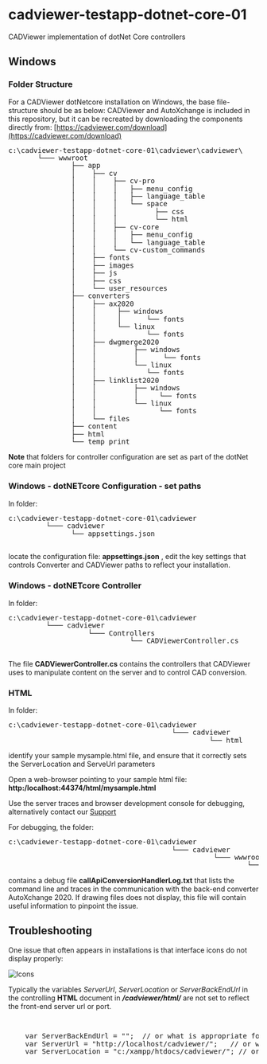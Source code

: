 # cadviewer-testapp-dotnet-core-01
CADViewer implementation of dotNet Core controllers

## Windows

### Folder Structure

For a CADViewer dotNetcore installation on Windows, the base file-structure should be as below: 
CADViewer and AutoXchange is included in this repository, but it can be recreated by downloading the components directly from: [https://cadviewer.com/download](https://cadviewer.com/download)

<pre style="line-height: 110%">
c:\cadviewer-testapp-dotnet-core-01\cadviewer\cadviewer\
       └─── wwwroot
               ├── app
               │    ├── cv
               │    │    ├── cv-pro 
               │    │    │   ├── menu_config
               │    │    │   ├── language_table
               │    │    │   └── space
               │    │    │         ├── css 
               │    │    │         └── html
               │    │    ├── cv-core
               │    │    │   ├── menu_config
               │    │    │   └── language_table
               │    │    └── cv-custom_commands
               │    ├── fonts
               │    ├── images
               │    ├── js
               │    ├── css
               │    └── user_resources	
               ├── converters
               │    ├── ax2020
               │    │     ├── windows 
               │    │     │      └── fonts
               │    │     └── linux
               │    │            └── fonts
               │    ├── dwgmerge2020
               │    │         ├── windows 
               │    │         │      └── fonts
               │    │         └── linux
               │    │            └── fonts
               │    ├── linklist2020
               │    │         ├── windows 
               │    │         │     └── fonts
               │    │         └── linux
               │    │               └── fonts
               │    └── files
               ├── content
               ├── html
               └── temp_print
</pre>

**Note** that folders for controller configuration are set as part of the dotNet core main project 

### Windows - dotNETcore Configuration - set paths

In folder:

<pre style="line-height: 110%">
c:\cadviewer-testapp-dotnet-core-01\cadviewer
         └─── cadviewer
               └── appsettings.json

</pre>

locate the configuration file: **appsettings.json** , edit the key settings that controls Converter and CADViewer paths to reflect your installation.


### Windows - dotNETcore Controller

In folder:

<pre style="line-height: 110%">
c:\cadviewer-testapp-dotnet-core-01\cadviewer
         └─── cadviewer
                   └─── Controllers
                             └── CADViewerController.cs

</pre>

The file **CADViewerController.cs** contains the controllers that CADViewer uses to manipulate content on the server and to control CAD conversion. 


### HTML 


In folder:

<pre style="line-height: 110%">
c:\cadviewer-testapp-dotnet-core-01\cadviewer
                                       └─── cadviewer
                                                └── html
</pre>


identify your sample mysample.html file, and ensure that it correctly sets the ServerLocation and ServeUrl parameters



Open a web-browser pointing to your sample html file:    **http:/localhost:44374/html/mysample.html**

Use the server traces and browser development console for debugging, alternatively contact our [Support](/cadviewertechdocs/support/)  

For debugging, the folder:
<pre style="line-height: 110%">
c:\cadviewer-testapp-dotnet-core-01\cadviewer
                                       └─── cadviewer
                                                 └─── wwwroot
                                                         └── temp_debug
</pre>
contains a debug file **callApiConversionHandlerLog.txt** that lists the command line and traces in the communication with the back-end converter AutoXchange 2020. If drawing files does not display, this file will contain useful information to pinpoint the issue.





## Troubleshooting

One issue that often appears in installations is that interface icons do not display properly:

![Icons](https://cadviewer.com/cadviewertechdocs/images/missing_icons.png "Icons missing")

Typically the variables *ServerUrl*, *ServerLocation* or *ServerBackEndUrl* in the controlling **HTML**  document in ***/cadviewer/html/*** are not set to reflect the front-end server url or port.

<pre style="line-height: 110%">


    var ServerBackEndUrl = "";  // or what is appropriate for my server; used for NodeJS server only
    var ServerUrl = "http://localhost/cadviewer/";   // or what is appropriate for my server
    var ServerLocation = "c:/xampp/htdocs/cadviewer/"; // or what is appropriate for my server
</pre>
